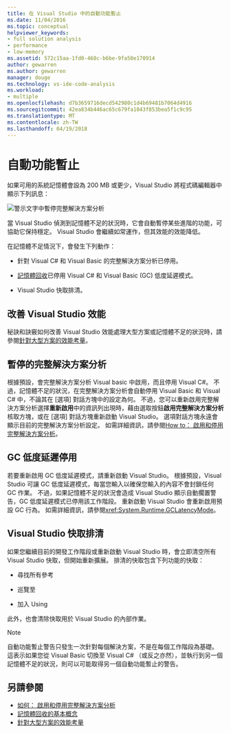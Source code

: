 ```yaml
---
title: 在 Visual Studio 中的自動功能暫止
ms.date: 11/04/2016
ms.topic: conceptual
helpviewer_keywords:
- full solution analysis
- performance
- low-memory
ms.assetid: 572c15aa-1fd0-468c-b6be-9fa50e170914
author: gewarren
ms.author: gewarren
manager: douge
ms.technology: vs-ide-code-analysis
ms.workload:
- multiple
ms.openlocfilehash: d7b3659716decd542980c1d4b69481b7064d4916
ms.sourcegitcommit: 42ea834b446ac65c679fa1043f853bea5f1c9c95
ms.translationtype: MT
ms.contentlocale: zh-TW
ms.lasthandoff: 04/19/2018
---
```

# <a name="automatic-feature-suspension"></a>自動功能暫止

如果可用的系統記憶體會設為 200 MB 或更少，Visual Studio 將程式碼編輯器中顯示下列訊息：

![警示文字中暫停完整解決方案分析](../code-quality/media/fsa_alert.png)

當 Visual Studio 偵測到記憶體不足的狀況時，它會自動暫停某些進階的功能，可協助它保持穩定。 Visual Studio 會繼續如常運作，但其效能的效能降低。

在記憶體不足情況下，會發生下列動作：

- 針對 Visual C# 和 Visual Basic 的完整解決方案分析已停用。

- [記憶體回收](/dotnet/standard/garbage-collection/index)已停用 Visual C# 和 Visual Basic (GC) 低度延遲模式。

- Visual Studio 快取排清。

## <a name="improve-visual-studio-performance"></a>改善 Visual Studio 效能

秘訣和訣竅如何改善 Visual Studio 效能處理大型方案或記憶體不足的狀況時，請參閱[針對大型方案的效能考量](https://github.com/dotnet/roslyn/wiki/Performance-considerations-for-large-solutions)。

## <a name="full-solution-analysis-suspended"></a>暫停的完整解決方案分析

根據預設，會完整解決方案分析 Visual basic 中啟用，而且停用 Visual C#。 不過，記憶體不足的狀況，在完整解決方案分析會自動停用 Visual Basic 和 Visual C# 中，不論其在 [選項] 對話方塊中的設定為何。 不過，您可以重新啟用完整解決方案分析選擇**重新啟用**中的資訊列出現時，藉由選取按鈕**啟用完整解決方案分析**核取方塊，或在 [選項] 對話方塊重新啟動 Visual Studio。 選項對話方塊永遠會顯示目前的完整解決方案分析設定。 如需詳細資訊，請參閱[How to： 啟用和停用完整解決方案分析](../code-quality/how-to-enable-and-disable-full-solution-analysis-for-managed-code.md)。

## <a name="gc-low-latency-disabled"></a>GC 低度延遲停用

若要重新啟用 GC 低度延遲模式，請重新啟動 Visual Studio。 根據預設，Visual Studio 可讓 GC 低度延遲模式，每當您輸入以確保您輸入的內容不會封鎖任何 GC 作業。 不過，如果記憶體不足的狀況會造成 Visual Studio 顯示自動擱置警告，GC 低度延遲模式已停用該工作階段。 重新啟動 Visual Studio 會重新啟用預設 GC 行為。 如需詳細資訊，請參閱<xref:System.Runtime.GCLatencyMode>。

## <a name="visual-studio-caches-flushed"></a>Visual Studio 快取排清

如果您繼續目前的開發工作階段或重新啟動 Visual Studio 時，會立即清空所有 Visual Studio 快取，但開始重新擴展。 排清的快取包含下列功能的快取：

- 尋找所有參考

- 巡覽至

- 加入 Using

此外，也會清除快取用於 Visual Studio 的內部作業。

> [!NOTE]
> 自動功能暫止警告只發生一次針對每個解決方案，不是在每個工作階段為基礎。 這表示如果您從 Visual Basic 切換至 Visual C# （或反之亦然），並執行到另一個記憶體不足的狀況，則可以可能取得另一個自動功能暫止的警告。

## <a name="see-also"></a>另請參閱

- [如何： 啟用和停用完整解決方案分析](../code-quality/how-to-enable-and-disable-full-solution-analysis-for-managed-code.md)
- [記憶體回收的基本概念](/dotnet/standard/garbage-collection/fundamentals)
- [針對大型方案的效能考量](https://github.com/dotnet/roslyn/wiki/Performance-considerations-for-large-solutions)
